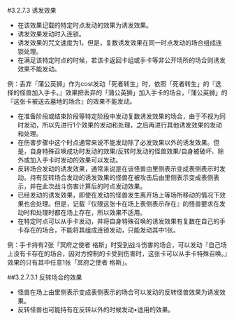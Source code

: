 #3.2.7.3        诱发效果
* 在该效果记载的特定时点发动的效果为诱发效果。
* 诱发效果发动时入连锁。
* 诱发效果的咒文速度为1。但是，复数诱发效果在同一时点发动的场合组成连锁处理。
* 在满足该特定时点的时候，若该卡返回卡组或手卡等非公开场所的场合则诱发效果不能发动。

例：丢弃「蒲公英狮」作为cost发动「死者转生」时，依照「死者转生」的『选择的怪兽加入手卡。』效果把丢弃的「蒲公英狮」加入手卡的场合，「蒲公英狮」的『这张卡被送去墓地的场合』的效果不能发动。
* 在准备阶段或结束阶段等特定阶段中发动复数诱发效果的场合，由于不视为同时发动，所以先进行1个效果的发动和处理，之后再进行其他诱发效果的发动和处理。
* 在伤害步骤中这个时点通常来说不能发动除了必发效果以外的诱发效果。但是，自身特殊召唤成功时发动的效果/反转时发动的怪兽效果/自身被破坏、除外或加入手卡时发动的效果可以发动。
* 反转场合发动的诱发效果，通常来说是在该怪兽由里侧表示变成表侧表示时发动。持有反转场合发动的诱发效果的怪兽在被攻击后由里侧表示变成表侧表示，并在此次战斗伤害计算后的时点发动效果。
* 已经发动的诱发效果，即使在发动的怪兽发生离开场上等场所移动的情况下效果也会处理。但是，记载『仅限这张卡在场上表侧表示存在』的怪兽要求在发动时和处理时都在场上存在，所以效果不适用。
* 在特定时点可以从手卡发动，并将自身特殊召唤的诱发效果有复数在自己的手卡存在的场合，不能将其组成连锁发动，只能发动其中1张。

例：手卡持有2张「冥府之使者 格斯」时受到战斗伤害的场合，可以发动『自己场上没有卡存在的场合，因对方控制的卡受到伤害时，这张卡可以从手卡特殊召唤。』效果的只有其中任意1张「冥府之使者 格斯」。

##3.2.7.3.1        反转场合的效果
* 怪兽在场上由里侧表示变成表侧表示的场合可以发动的反转怪兽效果为诱发效果。
* 反转怪兽也可能持有在反转以外的时候发动•适用的效果。

